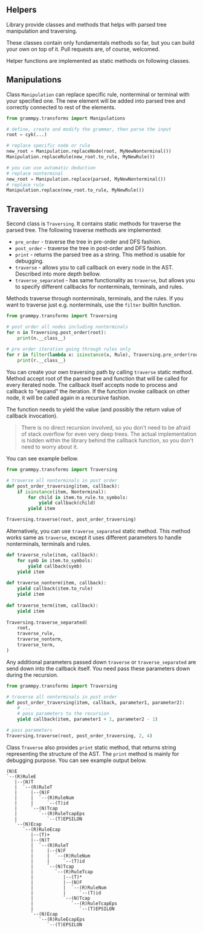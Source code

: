## Helpers

Library provide classes and methods that helps with parsed tree manipulation and traversing.

These classes contain only fundamentals methods so far, but you can build your own on top of it. Pull requests are, of course, welcomed.

Helper functions are implemented as static methods on following classes.


## Manipulations

Class `Manipulation` can replace specific rule, nonterminal or terminal with your specified one. The new element will be added into parsed tree and correctly connected to rest of the elements.

```python
from grammpy.transforms import Manipulations

# define, create and modify the grammar, then parse the input
root = cyk(...)

# replace specific node or rule
new_root = Manipulation.replaceNode(root, MyNewNonterminal())
Manipulation.replaceRule(new_root.to_rule, MyNewRule())

# you can use automatic deduction
# replace nonterminal
new_root = Manipulation.replace(parsed, MyNewNonterminal())
# replace rule
Manipulation.replace(new_root.to_rule, MyNewRule())
```


## Traversing

Second class is `Traversing`. It contains static methods for traverse the parsed tree.
The following traverse methods are implemented:
- `pre_order` - traverse the tree in pre-order and DFS fashion.
- `post_order` - traverse the tree in post-order and DFS fashion.
- `print` - returns the parsed tree as a string. This method is usable for debugging.
- `traverse` - allows you to call callback on every node in the AST. Described into more depth bellow.
- `traverse_separated` - has same functionality as `traverse`, but allows you to specify different callbacks for nonterminals, terminals, and rules.

Methods traverse through nonterminals, terminals, and the rules. If you want to traverse just e.g. nonterminals, use the `filter` builtin function.

```python
from grammpy.transforms import Traversing

# post order all nodes including nonterminals
for n in Traversing.post_order(root):
    print(n.__class__)
    
# pre order iteration going through rules only
for r in filter(lambda x: isinstance(x, Rule), Traversing.pre_order(root)):
    print(r.__class__)
```

You can create your own traversing path by calling `traverse` static method. Method accept root of the parsed tree and function that will be called for every iterated node. The callback itself accepts node to process and callback to "expand" the iteration. If the function invoke callback on other node, it will be called again in a recursive fashion.

The function needs to yield the value (and possibly the return value of callback invocation).

> There is no direct recursion involved, so you don't need to be afraid of stack overflow for even very deep trees. The actual implementation is hidden within the library behind the callback function, so you don't need to worry about it.

You can see example bellow.

```python
from grammpy.transforms import Traversing

# traverse all nonterminals in post order
def post_order_traversing(item, callback):
    if isinstance(item, Nonterminal):
        for child in item.to_rule.to_symbols:
            yield callback(child)
        yield item

Traversing.traverse(root, post_order_traversing)
```

Alternatively, you can use `traverse_separated` static method. This method works same as `traverse`, except it uses different parameters to handle nonterminals, terminals and rules.

```python
def traverse_rule(item, callback):
    for symb in item.to_symbols:
        yield callback(symb)
    yield item
    
def traverse_nonterm(item, callback):
    yield callback(item.to_rule)
    yield item
    
def traverse_term(item, callback):
    yield item
    
Traversing.traverse_separated(
    root, 
    traverse_rule, 
    traverse_nonterm, 
    traverse_term,
)
```

Any additional parameters passed down `traverse` or `traverse_separated` are send down into the callback itself. You need pass these parameters down during the recursion.

```python
from grammpy.transforms import Traversing

# traverse all nonterminals in post order
def post_order_traversing(item, callback, parameter1, parameter2):
    # ...
    # pass parameters to the recursion
    yield callback(item, parameter1 + 1, parameter2 - 1)

# pass parameters
Traversing.traverse(root, post_order_traversing, 2, 4)

```


Class `Traverse` also provides `print` static method, that returns string representing the structure of the AST. The `print` method is mainly for debugging purpose. You can see example output below.

```text
(N)E
`--(R)RuleE
   |--(N)T
   |  `--(R)RuleT
   |     |--(N)F
   |     |  `--(R)RuleNum
   |     |     `--(T)id
   |     `--(N)Tcap
   |        `--(R)RuleTcapEps
   |           `--(T)EPSILON
   `--(N)Ecap
      `--(R)RuleEcap
         |--(T)+
         |--(N)T
         |  `--(R)RuleT
         |     |--(N)F
         |     |  `--(R)RuleNum
         |     |     `--(T)id
         |     `--(N)Tcap
         |        `--(R)RuleTcap
         |           |--(T)*
         |           |--(N)F
         |           |  `--(R)RuleNum
         |           |     `--(T)id
         |           `--(N)Tcap
         |              `--(R)RuleTcapEps
         |                 `--(T)EPSILON
         `--(N)Ecap
            `--(R)RuleEcapEps
               `--(T)EPSILON
```
